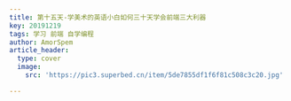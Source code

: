 ```yaml
---
title: 第十五天-学美术的英语小白如何三十天学会前端三大利器
key: 20191219
tags: 学习 前端 自学编程
author: AmorSpem
article_header:
  type: cover
  image:
    src: 'https://pic3.superbed.cn/item/5de7855df1f6f81c508c3c20.jpg'

---
```


